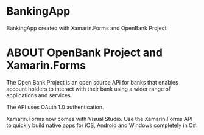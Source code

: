 # BankingApp
BankingApp created with Xamarin.Forms and OpenBank Project

# ABOUT OpenBank Project and Xamarin.Forms

The Open Bank Project is an open source API for banks that enables account holders to interact with their bank using a wider range of applications and services.

The API uses OAuth 1.0 authentication.

Xamarin.Forms now comes with Visual Studio. Use the Xamarin.Forms API to quickly build native apps for iOS, Android and Windows completely in C#. 
